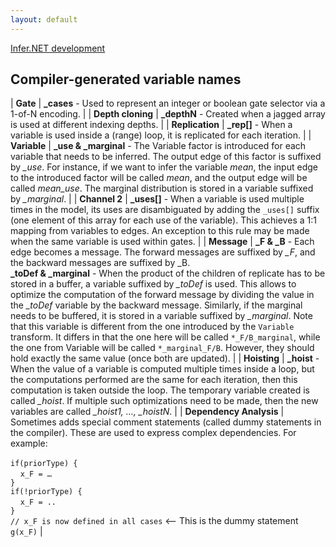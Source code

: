```yaml
---
layout: default
---
```

[Infer.NET development](index.md)

## Compiler-generated variable names

| **Gate** | **_cases** - Used to represent an integer or boolean gate selector via a 1-of-N encoding. |
| **Depth cloning** | **_depthN** - Created when a jagged array is used at different indexing depths. |
| **Replication** | **_rep\[\]** - When a variable is used inside a (range) loop, it is replicated for each iteration. |
| **Variable** | **\_use & \_marginal** - The Variable factor is introduced for each variable that needs to be inferred. The output edge of this factor is suffixed by *_use*. For instance, if we want to infer the variable _mean_, the input edge to the introduced factor will be called _mean_, and the output edge will be called *mean_use*. The marginal distribution is stored in a variable suffixed by *_marginal*. |
| **Channel 2** | **_uses\[\]** - When a variable is used multiple times in the model, its uses are disambiguated by adding the `_uses[]` suffix (one element of this array for each use of the variable). This achieves a 1:1 mapping from variables to edges. An exception to this rule may be made when the same variable is used within gates. |
| **Message** | **_F & _B** - Each edge becomes a message. The forward messages are suffixed by *_F*, and the backward messages are suffixed by _B. <br /> **_toDef & _marginal** - When the product of the children of replicate has to be stored in a buffer, a variable suffixed by *_toDef* is used. This allows to optimize the computation of the forward message by dividing the value in the *_toDef* variable by the backward message. Similarly, if the marginal needs to be buffered, it is stored in a variable suffixed by *_marginal*. Note that this variable is different from the one introduced by the `Variable` transform. It differs in that the one here will be called `*_F/B_marginal`, while the one from Variable will be called `*_marginal_F/B`.  However, they should hold exactly the same value (once both are updated). |
| **Hoisting** | **_hoist** - When the value of a variable is computed multiple times inside a loop, but the computations performed are the same for each iteration, then this computation is taken outside the loop. The temporary variable created is called *_hoist*. If multiple such optimizations need to be made, then the new variables are called *_hoist1, …, _hoistN*. |
| **Dependency Analysis** | Sometimes adds special comment statements (called dummy statements in the compiler). These are used to express complex dependencies. For example: <br /><br /> `if(priorType) {` <br /> &nbsp; &nbsp; `x_F = …` <br /> `}` <br /> `if(!priorType) {` <br /> &nbsp; &nbsp; `x_F = ..` <br /> `}` <br /> `// x_F is now defined in all cases`    <-- This is the dummy statement <br /> `g(x_F)` |
